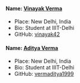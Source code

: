 
#### Name: [Vinayak Verma](https://github.com/vinayak42)
- Place: New Delhi, India
- Bio: Student at IIIT-Delhi
- GitHub: [vinayak42](https://github.com/vinayak42)

#### Name: [Aditya Verma](https://github.com/vermaditya1999)
- Place: New Delhi, India
- Bio: Student at IIIT-Delhi
- GitHub: [vermaditya1999](https://github.com/vermaditya1999)
